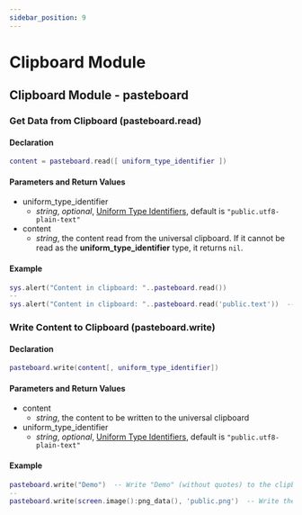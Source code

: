 ```yaml
---
sidebar_position: 9
---
```


# Clipboard Module

## Clipboard Module - pasteboard

### Get Data from Clipboard \(**pasteboard\.read**\)

#### Declaration

```lua
content = pasteboard.read([ uniform_type_identifier ])
```

#### Parameters and Return Values

- uniform_type_identifier
  - *string*, *optional*, [Uniform Type Identifiers](https://developer.apple.com/library/ios/documentation/Miscellaneous/Reference/UTIRef/Articles/System-DeclaredUniformTypeIdentifiers.html), default is `"public.utf8-plain-text"`
- content
  - *string*, the content read from the universal clipboard. If it cannot be read as the **uniform_type_identifier** type, it returns `nil`.

#### Example

```lua title="pasteboard.read"
sys.alert("Content in clipboard: "..pasteboard.read())
--
sys.alert("Content in clipboard: "..pasteboard.read('public.text'))  -- Forcefully read rich text as plain text from the clipboard
```

### Write Content to Clipboard \(**pasteboard\.write**\)

#### Declaration

```lua
pasteboard.write(content[, uniform_type_identifier])
```

#### Parameters and Return Values

- content
  - *string*, the content to be written to the universal clipboard
- uniform_type_identifier
  - *string*, *optional*, [Uniform Type Identifiers](https://developer.apple.com/library/ios/documentation/Miscellaneous/Reference/UTIRef/Articles/System-DeclaredUniformTypeIdentifiers.html), default is `"public.utf8-plain-text"`

#### Example

```lua title="pasteboard.write"
pasteboard.write("Demo")  -- Write "Demo" (without quotes) to the clipboard
--
pasteboard.write(screen.image():png_data(), 'public.png')  -- Write the current screen screenshot to the clipboard
```

